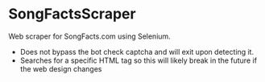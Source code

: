 # SongFactsScraper
 Web scraper for SongFacts.com using Selenium. <br>
 - Does not bypass the bot check captcha and will exit upon detecting it.
 - Searches for a specific HTML tag so this will likely break in the future if the web design changes
